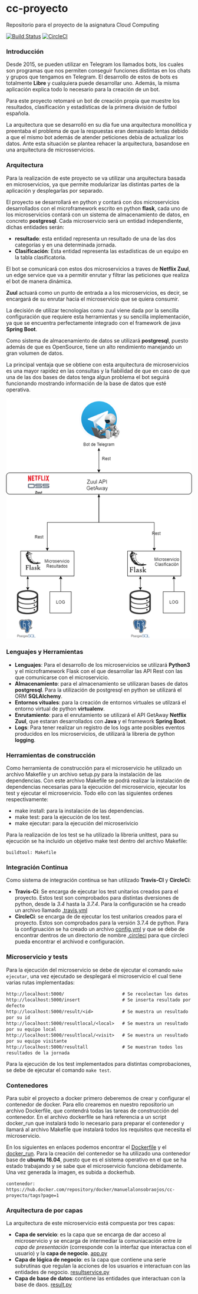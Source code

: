 # cc-proyecto
Repositorio para el proyecto de la asignatura Cloud Computing

[![Build Status](https://travis-ci.org/manuelalonsobraojos/cc-proyecto.svg?branch=master)](https://travis-ci.org/manuelalonsobraojos/cc-proyecto) [![CircleCI](https://circleci.com/gh/manuelalonsobraojos/cc-proyecto.svg?style=svg)](https://circleci.com/gh/manuelalonsobraojos/cc-proyecto) 

### Introducción

Desde 2015, se pueden utilizar en Telegram los llamados bots, los cuales son programas que nos permiten conseguir funciones distintas en los chats y grupos que tengamos en Telegram. El desarrollo de estos de bots es totalmente **Libre** y cualquiera puede desarrollar uno. Además, la misma aplicación explica todo lo necesario para la creación de un bot.

Para este proyecto retomaré un bot de creación propia que muestre los resultados, clasificación y estadísticas de la primera división de futbol española.

La arquitectura que se desarrolló en su día fue una arquitectura monolítica y preentaba el problema de que la respuestas eran demasiado lentas debido a que el mismo bot además de atender peticiones debía de actualizar los datos. Ante esta situación se plantea rehacer la arquitectura, basandose en una arquitectura de microsservicios.

### Arquitectura

Para la realización de este proyecto se va utilizar una arquitectura basada en microservicios, ya que permite modularizar las distintas partes de la aplicación y desplegarlas por separado.

El proyecto se desarrollará en python y contará con dos microservicios desarrollados con el microframework escrito en python **flask**, cada uno de los microservicios contará con un sistema de almacenamiento de datos, en concreto  **postgresql**. Cada microservicio será un entidad independiente, dichas entidades serán:
* **resultado**: esta entidad representa un resultado de una de las dos categorías y en una determinada jornada.
* **Clasificación**: Esta entidad representa las estadísticas de un equipo en la tabla clasificatoria.

El bot se comunicará con estos dos microservicios a traves de **Netflix Zuul**, un edge service que va a permitir enrutar y filtrar las peticiones que realiza el bot de manera dinámica. 

**Zuul** actuará como un punto de entrada a a los microservicios, es decir, se encargará de su enrutar hacia el microservicio que se quiera consumir.

La decisión de utilizar tecnologías como zuul viene dada por la sencilla configuración que requiere esta herramientas y su sencilla implementación, ya que se encuentra perfectamente integrado con el framework de java **Spring Boot**.

Como sistema de almacenamiento de datos se utilizará **postgresql**, puesto además de que es OpenSource, tiene un alto rendimiento manejando un gran volumen de datos.

La principal ventaja que se obtiene con esta arquitectura de microservicios es una mayor rapidez en las consultas y la fiabilidad de que en caso de que una de las dos bases de datos tenga algun problema el bot seguirá funcionando mostrando información de la base de datos que esté operativa.

![img](https://github.com/manuelalonsobraojos/cc-proyecto/blob/master/img/arquitectura_n.png)


### Lenguajes y Herramientas

* **Lenguajes**: Para el desarrollo de los microservicios se utilizará **Python3** y el microframework Flask con el que desarrollar las API Rest con las que comunicarse con el microservicio.
* **Almacenamiento**: para el almacenamiento se utilizaran bases de datos **postgresql**. Para la utilización de postgresql en python se utilizará el ORM **SQLAlchemy**.
* **Entornos vituales**: para la creación de entornos virtuales se utilzará el entorno virtual de python **virtualenv**.
* **Enrutamiento**: para el enrutamiento se utilizará el API GetAway **Netflix Zuul**, que estaran desarrollados con **Java** y el framework **Spring Boot**.
* **Logs**: Para tener realizar un registro de los logs ante posibles eventos producidos en los microservicios, de utilizará la libreria de python **logging**.

### Herramientas de construcción
Como herramienta de construcción para el microservicio he utilizado un archivo Makefile y un archivo setup.py para la instalación de las dependencias. Con este archivo Makefile se podrá realizar la instalación de dependencias necesarias para la ejecución del microservicio, ejecutar los test y ejecutar el microservicio. Todo ello con las siguientes ordenes respectivamente:
* make install: para la instalación de las dependencias.
* make test: para la ejecución de los test.
* make ejecutar: para la ejecución del microserivicio

Para la realización de los test se ha utilizado la libreria unittest, para su ejecución se ha incluido un objetivo make test dentro del archivo Makefile:
```
buildtool: Makefile
```

### Integración Continua
Como sistema de integración continua se han utilizado **Travis-CI** y **CircleCi**:
* **Travis-Ci**: Se encarga de ejecutar los test unitarios creados para el proyecto. Estos test son comprobados para distintas dversiones de python, desde la *3.4* hasta la *3.7.4*. Para la configuración se ha creado un archivo llamado [.travis.yml](https://github.com/manuelalonsobraojos/cc-proyecto/blob/master/.travis.yml)
* **CircleCi**: se encarga de de ejecutar los test unitarios creados para el proyecto. Estos son comprobados para la versión 3.7.4 de python. Para la configruación se ha creado un archivo [config.yml](https://github.com/manuelalonsobraojos/cc-proyecto/blob/master/.circleci/config.yml) y que se debe de encontrar dentros de un directorio de nombre [.circleci](https://github.com/manuelalonsobraojos/cc-proyecto/tree/master/.circleci) para que circleci pueda encontrar el archivod e configuración.

### Microservicio y tests
Para la ejecución del microservicio se debe de ejecutar el comando ```make ejecutar```, una vez ejecutado se desplegará el microservicio el cual tiene varias rutas implementadas:
```
http://localhost:5000/                      # Se recolectan los datos
http://localhost:5000/insert                # Se inserta resultado por defecto
http://localhost:5000/result/<id>           # Se muestra un resultado por su id 
http://localhost:5000/resultlocal/<local>   # Se muestra un resultado por su equipo local
http://localhost:5000/resultlocal/<visit>   # Se muestra un resultado por su equipo visitante
http://localhost:5000/resultall             # Se muestran todos los resultados de la jornada
```

Para la ejecución de los test implementados para distintas comprobaciones, se debe de ejecutar el comando ```make test```.

### Contenedores
Para subir el proyecto a docker primero deberemos de crear y configurar el contenedor de docker. Para ello crearemos en nuestro repositorio un archivo Dockerfile, que contendrá todas las tareas de construcción del contenedor. En el archivo dockerfile se hará referencia a un script docker_run que instalará todo lo necesario para preparar el contenedor y llamará al archivo Makefile que instalará todos los requisitos que necesita el microservicio.

En los siguientes en enlaces podemos encontrar el [Dockerfile](https://github.com/manuelalonsobraojos/cc-proyecto/blob/master/Dockerfile) y el [docker_run](https://github.com/manuelalonsobraojos/cc-proyecto/blob/master/docker_run). Para la creación del contenedor se ha utilizado una contenedor base de **ubuntu 16.04**, puesto que es el sistema operativo en el que se ha estado trabajando y se sabe que el microservicio funciona debidamente.
Una vez generada la imagen, es subida a dockerhub.
```
contenedor: https://hub.docker.com/repository/docker/manuelalonsobraojos/cc-proyecto/tags?page=1
```

### Arquitectura de por capas

La arquitectura de este microservicio está compuesta por tres capas:
* **Capa de servicio**: es la capa que se encarga de dar acceso al microservicio y se encarga de intermediar la comuniacación entre *la capa de presentación* (corresponde con la interfaz que interactua con el usuario) y la **capa de negocio**. [app.py](https://github.com/manuelalonsobraojos/cc-proyecto/blob/master/bot/app.py)
* **Capa de lógica de negocio**: es la capa que contiene una serie subrutinas que regulan la acciones de los usuarios e interactuan con las entidades de negocio. [resultservice.py](https://github.com/manuelalonsobraojos/cc-proyecto/blob/master/bot/service/ResultService.py)
* **Capa de base de datos**: contiene las entidades que interactuan con la base de daos. [result.py](https://github.com/manuelalonsobraojos/cc-proyecto/blob/master/bot/model/Result.py)